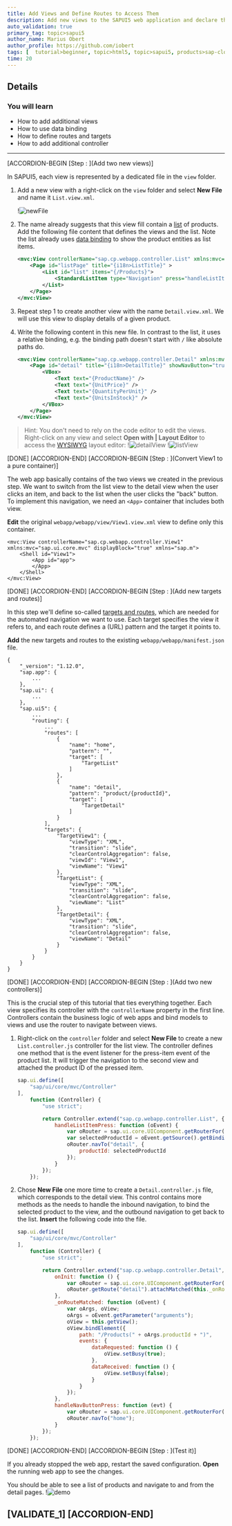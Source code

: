 ```yaml
---
title: Add Views and Define Routes to Access Them
description: Add new views to the SAPUI5 web application and declare them in the manifest. Add a list to the XML view to display data from the data model, that got filled with data from the Northwind data service. Every list element will represent a product entity in the data model. Thanks to the data binding, SAPUI5 takes the path of the aggregation and automatically creates as many list items as the aggregation includes (all the product entities). For now, you will just display the product names, more specifically the attribute `ProductName`.
auto_validation: true
primary_tag: topic>sapui5
author_name: Marius Obert
author_profile: https://github.com/iobert
tags: [  tutorial>beginner, topic>html5, topic>sapui5, products>sap-cloud-platform, products>sap-cloud-platform-for-the-cloud-foundry-environment, products>sap-business-application-studio  ]
time: 20
---
```


## Details
### You will learn  
- How to add additional views
- How to use data binding
- How to define routes and targets
- How to add additional controller

---

[ACCORDION-BEGIN [Step : ](Add two new views)]

In SAPUI5, each view is represented by a dedicated file in the `view` folder.

1. Add a new view with a right-click on the `view` folder and select **New File** and name it `List.view.xml`.

    !![newFile](./newView.png)

2. The name already suggests that this view fill contain a [list](https://sapui5.hana.ondemand.com/#/topic/295e44b2d0144318bcb7bdd56bfa5189) of products. Add the following file content that defines the views and the list. Note the list already uses [data binding](https://sapui5.hana.ondemand.com/#/topic/68b9644a253741e8a4b9e4279a35c247) to show the product entities as list items.

    ```XML
    <mvc:View controllerName="sap.cp.webapp.controller.List" xmlns:mvc="sap.ui.core.mvc" displayBlock="true" xmlns="sap.m">
    	<Page id="listPage" title="{i18n>ListTitle}" >
            <List id="list" items="{/Products}">
                <StandardListItem type="Navigation" press="handleListItemPress" title="{ProductName}"/>
            </List>
        </Page>
    </mvc:View>
    ```


3. Repeat step 1 to create another view with the name `Detail.view.xml`. We will use this view to display details of a given product.


4. Write the following content in this new file. In contrast to the list, it uses a relative binding, e.g. the binding path doesn't start with `/` like absolute paths do.


    ```XML
    <mvc:View controllerName="sap.cp.webapp.controller.Detail" xmlns:mvc="sap.ui.core.mvc" displayBlock="true" xmlns="sap.m">
    	<Page id="detail" title="{i18n>DetailTitle}" showNavButton="true" navButtonPress="handleNavButtonPress" >
    		<VBox>
    			<Text text="{ProductName}" />
    			<Text text="{UnitPrice}" />
    			<Text text="{QuantityPerUnit}" />
    			<Text text="{UnitsInStock}" />
    		</VBox>
    	</Page>
    </mvc:View>
    ```

> Hint: You don't need to rely on the code editor to edit the views. Right-click on any view and select **Open with | Layout Editor** to access the [WYSIWYG](https://en.wikipedia.org/wiki/WYSIWYG) layout editor:
    !![detailView](detailView.png)
    !![listView](listView.png)


[DONE]
[ACCORDION-END]
[ACCORDION-BEGIN [Step : ](Convert View1 to a pure container)]

The web app basically contains of the two views we created in the previous step. We want to switch from the list view to the detail view when the user clicks an item, and back to the list when the user clicks the "back" button. To implement this navigation, we need an `<App>` container that includes both view.

**Edit** the original `webapp/webapp/view/View1.view.xml` view to define only this container.

```XML[3,4]
<mvc:View controllerName="sap.cp.webapp.controller.View1" xmlns:mvc="sap.ui.core.mvc" displayBlock="true" xmlns="sap.m">
	<Shell id="View1">
		<App id="app">
		</App>
	</Shell>
</mvc:View>
```


[DONE]
[ACCORDION-END]
[ACCORDION-BEGIN [Step : ](Add new targets and routes)]

In this step we'll define so-called [targets and routes](https://sapui5.hana.ondemand.com/#/topic/3d18f20bd2294228acb6910d8e8a5fb5), which are needed for the automated navigation we want to use. Each target specifies the view it refers to, and each route defines a (URL) pattern and the target it points to.

**Add** the new targets and routes to the existing `webapp/webapp/manifest.json` file.

```JSON[14-27,36-47]
{
    "_version": "1.12.0",
    "sap.app": {
        ...
    },
    "sap.ui": {
        ...
    },
    "sap.ui5": {
        ...
        "routing": {
            ...
            "routes": [
                {
                    "name": "home",
                    "pattern": "",
                    "target": [
                        "TargetList"
                    ]
                },
                {
                    "name": "detail",
                    "pattern": "product/{productId}",
                    "target": [
                        "TargetDetail"
                    ]
                }
            ],
            "targets": {
                "TargetView1": {
                    "viewType": "XML",
                    "transition": "slide",
                    "clearControlAggregation": false,
                    "viewId": "View1",
                    "viewName": "View1"
                },
                "TargetList": {
                    "viewType": "XML",
                    "transition": "slide",
                    "clearControlAggregation": false,
                    "viewName": "List"
                },
                "TargetDetail": {
                    "viewType": "XML",
                    "transition": "slide",
                    "clearControlAggregation": false,
                    "viewName": "Detail"
                }
            }
        }
    }
}
```

[DONE]
[ACCORDION-END]
[ACCORDION-BEGIN [Step : ](Add two new controllers)]

This is the crucial step of this tutorial that ties everything together. Each view specifies its controller with the `controllerName` property in the first line. Controllers contain the business logic of web apps and bind models to views and use the router to navigate between views.

1. Right-click on the `controller` folder and select **New File** to create a new   `List.controller.js` controller for the list view. The controller defines one method that is the event listener for the press-item event of the product list. It will trigger the navigation to the second view and attached the product ID of the pressed item.

    ```JavaScript
    sap.ui.define([
        "sap/ui/core/mvc/Controller"
    ],
        function (Controller) {
            "use strict";

            return Controller.extend("sap.cp.webapp.controller.List", {
                handleListItemPress: function (oEvent) {
                    var oRouter = sap.ui.core.UIComponent.getRouterFor(this);
                    var selectedProductId = oEvent.getSource().getBindingContext().getProperty("ProductID");
                    oRouter.navTo("detail", {
                        productId: selectedProductId
                    });
                }
            });
        });
    ```

2. Chose **New File** one more time to create a `Detail.controller.js` file, which corresponds to the detail view.  This control contains more methods as the needs to handle the inbound navigation, to bind the selected product to the view, and the outbound navigation to get back to the list. **Insert** the following code into the file.

    ```JavaScript
    sap.ui.define([
        "sap/ui/core/mvc/Controller"
    ],
        function (Controller) {
            "use strict";

            return Controller.extend("sap.cp.webapp.controller.Detail", {
                onInit: function () {
                    var oRouter = sap.ui.core.UIComponent.getRouterFor(this);
                    oRouter.getRoute("detail").attachMatched(this._onRouteMatched, this);
                },
                _onRouteMatched: function (oEvent) {
                    var oArgs, oView;
                    oArgs = oEvent.getParameter("arguments");
                    oView = this.getView();
                    oView.bindElement({
                        path: "/Products(" + oArgs.productId + ")",
                        events: {
                            dataRequested: function () {
                                oView.setBusy(true);
                            },
                            dataReceived: function () {
                                oView.setBusy(false);
                            }
                        }
                    });
                },
                handleNavButtonPress: function (evt) {
                    var oRouter = sap.ui.core.UIComponent.getRouterFor(this);
                    oRouter.navTo("home");
                }
            });
        });
    ```




[DONE]
[ACCORDION-END]
[ACCORDION-BEGIN [Step : ](Test it)]

If you already stopped the web app, restart the saved configuration. **Open** the running web app to see the changes.

You should be able to see a list of products and navigate to and from the detail pages.
!![demo](./navigation.gif)



[VALIDATE_1]
[ACCORDION-END]
---

